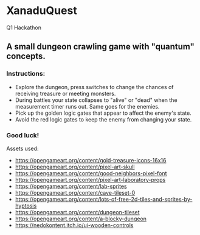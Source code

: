# XanaduQuest
Q1 Hackathon

## A small dungeon crawling game with "quantum" concepts.

### Instructions:

- Explore the dungeon, press switches to change the chances of receiving treasure or meeting monsters.
- During battles your state collapses to "alive" or "dead" when the measurement timer runs out. Same goes for the enemies.
- Pick up the  golden logic gates that appear to affect the enemy's state.
- Avoid the red logic gates to keep the enemy from changing your state.

### Good luck!

Assets used:
- https://opengameart.org/content/gold-treasure-icons-16x16
- https://opengameart.org/content/pixel-art-skull
- https://opengameart.org/content/good-neighbors-pixel-font
- https://opengameart.org/content/pixel-art-laboratory-props
- https://opengameart.org/content/lab-sprites
- https://opengameart.org/content/cave-tileset-0
- https://opengameart.org/content/lots-of-free-2d-tiles-and-sprites-by-hyptosis
- https://opengameart.org/content/dungeon-tileset
- https://opengameart.org/content/a-blocky-dungeon
- https://nedokontent.itch.io/ui-wooden-controls
